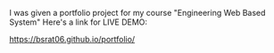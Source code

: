 I was given a portfolio project for my course "Engineering Web Based System"
Here's a link for LIVE DEMO:
                           
   https://bsrat06.github.io/portfolio/
